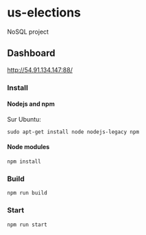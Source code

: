 # us-elections
NoSQL project

## Dashboard

http://54.91.134.147:88/

### Install

#### Nodejs and npm
Sur Ubuntu:
```
sudo apt-get install node nodejs-legacy npm
```

#### Node modules
```
npm install
```

### Build
```
npm run build
```

### Start
```
npm run start
```
